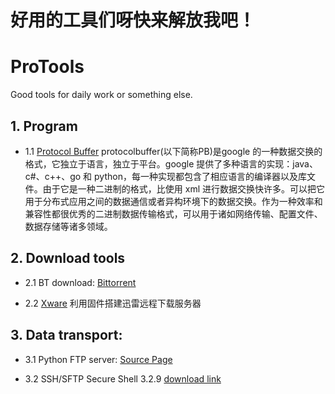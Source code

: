 好用的工具们呀快来解放我吧！
====
# ProTools
Good tools for daily work or something else.

## 1. Program
* 1.1 [Protocol Buffer](https://github.com/google/protobuf)
protocolbuffer(以下简称PB)是google 的一种数据交换的格式，它独立于语言，独立于平台。google 提供了多种语言的实现：java、c#、c++、go 和 python，每一种实现都包含了相应语言的编译器以及库文件。由于它是一种二进制的格式，比使用 xml 进行数据交换快许多。可以把它用于分布式应用之间的数据通信或者异构环境下的数据交换。作为一种效率和兼容性都很优秀的二进制数据传输格式，可以用于诸如网络传输、配置文件、数据存储等诸多领域。

## 2. Download tools
* 2.1 BT download:
[Bittorrent](http://www.bittorrent.com/)

* 2.2 [Xware](http://g.xunlei.com/forum-51-1.html) 利用固件搭建迅雷远程下载服务器

## 3. Data transport:
* 3.1 Python FTP server: [Source Page](https://github.com/build2last/ProTools/tree/master/PythonFtpServer)

* 3.2 SSH/SFTP Secure Shell 3.2.9 [download link](https://shareware.unc.edu/pub/win/SSHSecureShellClient-3.2.9.exe)
